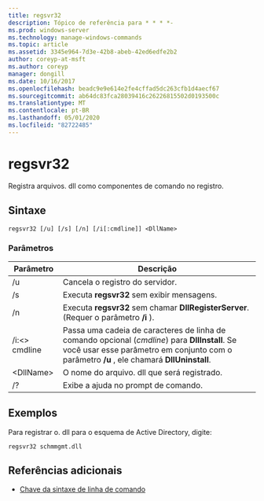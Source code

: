 ```yaml
---
title: regsvr32
description: Tópico de referência para * * * *-
ms.prod: windows-server
ms.technology: manage-windows-commands
ms.topic: article
ms.assetid: 3345e964-7d3e-42b8-abeb-42ed6edfe2b2
author: coreyp-at-msft
ms.author: coreyp
manager: dongill
ms.date: 10/16/2017
ms.openlocfilehash: beadc9e9e614e2fe4cffad5dc263cfb1d4aecf67
ms.sourcegitcommit: ab64dc83fca28039416c26226815502d0193500c
ms.translationtype: MT
ms.contentlocale: pt-BR
ms.lasthandoff: 05/01/2020
ms.locfileid: "82722485"
---
```

# <a name="regsvr32"></a>regsvr32



Registra arquivos. dll como componentes de comando no registro.



## <a name="syntax"></a>Sintaxe

```
regsvr32 [/u] [/s] [/n] [/i[:cmdline]] <DllName>
```

### <a name="parameters"></a>Parâmetros

|Parâmetro|Descrição|
|---------|-----------|
|/u|Cancela o registro do servidor.|
|/s|Executa **regsvr32** sem exibir mensagens.|
|/n|Executa **regsvr32** sem chamar **DllRegisterServer**. (Requer o parâmetro **/i** ).|
|/i:\<> cmdline|Passa uma cadeia de caracteres de linha de comando opcional (*cmdline*) para **DllInstall**. Se você usar esse parâmetro em conjunto com o parâmetro **/u** , ele chamará **DllUninstall**.|
|\<DllName>|O nome do arquivo. dll que será registrado.|
|/?|Exibe a ajuda no prompt de comando.|

## <a name="examples"></a>Exemplos

Para registrar o. dll para o esquema de Active Directory, digite:
```
regsvr32 schmmgmt.dll
```

## <a name="additional-references"></a>Referências adicionais

- [Chave da sintaxe de linha de comando](command-line-syntax-key.md)